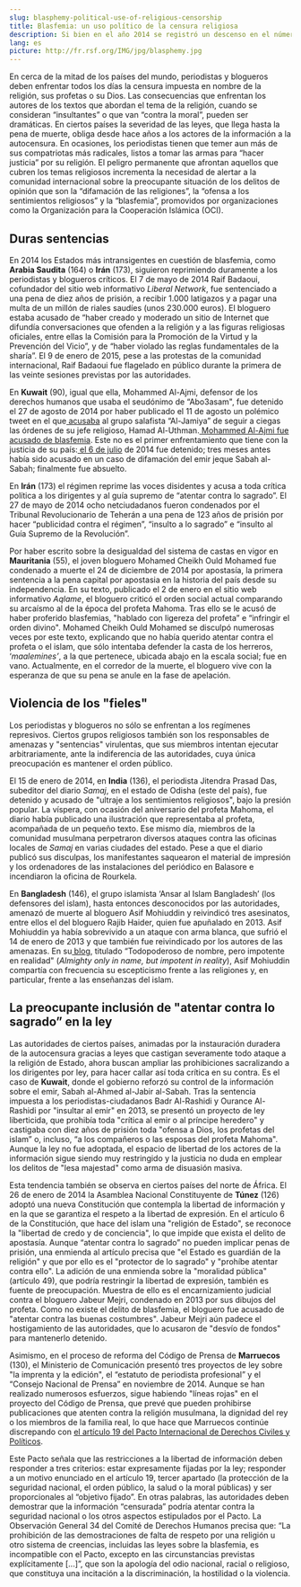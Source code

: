 ```yaml
---
slug: blasphemy-political-use-of-religious-censorship
title: Blasfemia: un uso político de la censura religiosa
description: Si bien en el año 2014 se registró un descenso en el número de periodistas que fueron detenidos o condenados por haber abordado la cuestión religiosa, cada vez más países se sirven el delito de “blasfemia” y de “atentar contra lo sagrado” para censurar toda crítica política. Algunos dirigentes incluso han ampliado esta prohibición para incluir a su persona, promulgando leyes abusivas que vuelven ilegal toda crítica en su contra y todo cuestionamiento de sus acciones políticas. 
lang: es
picture: http://fr.rsf.org/IMG/jpg/blasphemy.jpg
---
```


En cerca de la mitad de los países del mundo, periodistas y blogueros deben enfrentar todos los días la censura impuesta en nombre de la religión, sus profetas o su Dios. Las consecuencias que enfrentan los autores de los textos que abordan el tema de la religión, cuando se consideran “insultantes” o que van “contra la moral”, pueden ser dramáticas. En ciertos países la severidad de las leyes, que llega hasta la pena de muerte, obliga desde hace años a los actores de la información a la autocensura. En ocasiones, los periodistas tienen que temer aun más de sus compatriotas más radicales, listos a tomar las armas para “hacer justicia” por su religión. El peligro permanente que afrontan aquellos que cubren los temas religiosos incrementa la necesidad de alertar a la comunidad internacional sobre la preocupante situación de los delitos de opinión que son la “difamación de las religiones”, la “ofensa a los sentimientos religiosos” y la “blasfemia”, promovidos por organizaciones como la Organización para la Cooperación Islámica (OCI). 

## Duras sentencias

En 2014 los Estados más intransigentes en cuestión de blasfemia, como **Arabia Saudita** (164) o **Irán** (173), siguieron reprimiendo duramente a los periodistas y blogueros críticos. El 7 de mayo de 2014 Raif Badaoui, cofundador del sitio web informativo _Liberal Network_, fue sentenciado a una pena de diez años de prisión, a recibir 1.000 latigazos y a pagar una multa de un millón de riales saudíes (unos 230.000 euros). El bloguero estaba acusado de “haber creado y moderado un sitio de Internet que difundía conversaciones que ofenden a la religión y a las figuras religiosas oficiales, entre ellas la Comisión para la Promoción de la Virtud y la Prevención del Vicio”, y de “haber violado las reglas fundamentales de la sharía”. El 9 de enero de 2015, pese a las protestas de la comunidad internacional, Raif Badaoui fue flagelado en público durante la primera de las veinte sesiones previstas por las autoridades.[ ](http://fr.rsf.org/arabie-saoudite-reporters-sans-frontieres-inquiete-16-01-2015,47493.html) 

En **Kuwait** (90), igual que ella, Mohammed Al-Ajmi, defensor de los derechos humanos que usaba el seudónimo de “Abo3asam", fue detenido el 27 de agosto de 2014 por haber publicado el 11 de agosto un polémico tweet en el que[ acusaba](http://www.chinatopix.com/articles/8357/20140830/kuwaiti-twitter-star-detained-for-offensive-tweet.htm) al grupo salafista “Al-Jamiya” de seguir a ciegas las órdenes de su jefe religioso, Hamad Al-Uthman.[ Mohammed Al-Ajmi fue acusado de blasfemia](http://www.bbc.com/news/blogs-trending-28972617?print=true). Este no es el primer enfrentamiento que tiene con la justicia de su país:[ el 6 de julio](http://twitmail.com/email/153343094/9/false) de 2014 fue detenido; tres meses antes había sido acusado en un caso de difamación del emir jeque Sabah al-Sabah; finalmente fue absuelto.

En **Irán** (173) el régimen reprime las voces disidentes y acusa a toda crítica política a los dirigentes y al guía supremo de “atentar contra lo sagrado”. El 27 de mayo de 2014 ocho netciudadanos fueron condenados por el Tribunal Revolucionario de Teherán a una pena de 123 años de prisión por hacer “publicidad contra el régimen”, “insulto a lo sagrado” e “insulto al Guía Supremo de la Revolución”. 

Por haber escrito sobre la desigualdad del sistema de castas en vigor en **Mauritania** (55), el joven bloguero Mohamed Cheikh Ould Mohamed fue condenado a muerte el 24 de diciembre de 2014 por apostasía, la primera sentencia a la pena capital por apostasia en la historia del país desde su independencia. En su texto, publicado el 2 de enero en el sitio web informativo _Aqlame_, el bloguero criticó el orden social actual comparando su arcaísmo al de la época del profeta Mahoma. Tras ello se le acusó de haber proferido blasfemias, "hablado con ligereza del profeta” e “infringir el orden divino". Mohamed Cheikh Ould Mohamed se disculpó numerosas veces por este texto, explicando que no había querido atentar contra el profeta o el islam, que sólo intentaba defender la casta de los herreros, ‘_maalemines’_, a la que pertenece, ubicada abajo en la escala social; fue en vano. Actualmente, en el corredor de la muerte, el bloguero vive con la esperanza de que su pena se anule en la fase de apelación. 

## Violencia de los "fieles"

Los periodistas y blogueros no sólo se enfrentan a los regímenes represivos. Ciertos grupos religiosos también son los responsables de amenazas y "sentencias" virulentas, que sus miembros intentan ejecutar arbitrariamente, ante la indiferencia de las autoridades, cuya única preocupación es mantener el orden público. 

El 15 de enero de 2014, en **India** (136), el periodista Jitendra Prasad Das, subeditor del diario _Samaj_, en el estado de Odisha (este del país), fue detenido y acusado de "ultraje a los sentimientos religiosos", bajo la presión popular. La víspera, con ocasión del aniversario del profeta Mahoma, el diario había publicado una ilustración que representaba al profeta, acompañada de un pequeño texto. Ese mismo día, miembros de la comunidad musulmana perpetraron diversos ataques contra las oficinas locales de _Samaj_ en varias ciudades del estado. Pese a que el diario publicó sus disculpas, los manifestantes saquearon el material de impresión y los ordenadores de las instalaciones del periódico en Balasore e incendiaron la oficina de Rourkela. 

En **Bangladesh** (146), el grupo islamista ‘Ansar al Islam Bangladesh’ (los defensores del islam), hasta entonces desconocidos por las autoridades, amenazó de muerte al bloguero Asif Mohiuddin y reivindicó tres asesinatos, entre ellos el del bloguero Rajib Haider, quien fue apuñalado en 2013. Asif Mohiuddin ya había sobrevivido a un ataque con arma blanca, que sufrió el 14 de enero de 2013 y que también fue reivindicado por los autores de las amenazas. En su[ blog](http://www.somewhereinblog.net/blog/realasifm), titulado “Todopoderoso de nombre, pero impotente en realidad" (_Almighty only in name, but impotent in reality_), Asif Mohiuddin compartía con frecuencia su escepticismo frente a las religiones y, en particular, frente a las enseñanzas del islam.

## La preocupante inclusión de "atentar contra lo sagrado” en la ley

Las autoridades de ciertos países, animadas por la instauración duradera de la autocensura gracias a leyes que castigan severamente todo ataque a la religión de Estado, ahora buscan ampliar las prohibiciones sacralizando a los dirigentes por ley, para hacer callar así toda crítica en su contra. Es el caso de **Kuwait**, donde el gobierno reforzó su control de la información sobre el emir, Sabah al-Ahmed al-Jabir al-Sabah. Tras la sentencia impuesta a los periodistas-ciudadanos Badr Al-Rashidi y Ourance Al-Rashidi por "insultar al emir" en 2013, se presentó un proyecto de ley liberticida, que prohibía toda "crítica al emir o al príncipe heredero" y castigaba con diez años de prisión toda "ofensa a Dios, los profetas del islam” o, incluso, “a los compañeros o las esposas del profeta Mahoma". Aunque la ley no fue adoptada, el espacio de libertad de los actores de la información sigue siendo muy restringido y la justicia no duda en emplear los delitos de "lesa majestad" como arma de disuasión masiva. 

Esta tendencia también se observa en ciertos países del norte de África. El 26 de enero de 2014 la Asamblea Nacional Constituyente de **Túnez** (126) adoptó una nueva Constitución que contempla la libertad de información y en la que se garantiza el respeto a la libertad de expresión. En el artículo 6 de la Constitución, que hace del islam una "religión de Estado", se reconoce la "libertad de credo y de conciencia", lo que impide que exista el delito de apostasía. Aunque “atentar contra lo sagrado” no pueden implicar penas de prisión, una enmienda al artículo precisa que "el Estado es guardián de la religión" y que por ello es el "protector de lo sagrado" y "prohíbe atentar contra ello". La adición de una enmienda sobre la "moralidad pública" (artículo 49), que podría restringir la libertad de expresión, también es fuente de preocupación. Muestra de ello es el encarnizamiento judicial contra el bloguero Jabeur Mejri, condenado en 2013 por sus dibujos del profeta. Como no existe el delito de blasfemia, el bloguero fue acusado de "atentar contra las buenas costumbres". Jabeur Mejri aún padece el hostigamiento de las autoridades, que lo acusaron de "desvío de fondos" para mantenerlo detenido. 

Asimismo, en el proceso de reforma del Código de Prensa de **Marruecos** (130), el Ministerio de Comunicación presentó tres proyectos de ley sobre "la imprenta y la edición", el “estatuto de periodista profesional” y el “Consejo Nacional de Prensa” en noviembre de 2014. Aunque se han realizado numerosos esfuerzos, sigue habiendo "líneas rojas" en el proyecto del Código de Prensa, que prevé que pueden prohibirse publicaciones que atenten contra la religión musulmana, la dignidad del rey o los miembros de la familia real, lo que hace que Marruecos continúe discrepando con [el artículo 19 del Pacto Internacional de Derechos Civiles y Políticos](http://www.ohchr.org/SP/ProfessionalInterest/Pages/CCPR.aspx).

Este Pacto señala que las restricciones a la libertad de información deben responder a tres criterios: estar expresamente fijadas por la ley; responder a un motivo enunciado en el artículo 19, tercer apartado (la protección de la seguridad nacional, el orden público, la salud o la moral públicas) y ser proporcionales al “objetivo fijado”. En otras palabras, las autoridades deben demostrar que la información “censurada” podría atentar contra la seguridad nacional o los otros aspectos estipulados por el Pacto. La Observación General 34 del Comité de Derechos Humanos precisa que: “La prohibición de las demostraciones de falta de respeto por una religión u otro sistema de creencias, incluidas las leyes sobre la blasfemia, es incompatible con el Pacto, excepto en las circunstancias previstas explícitamente [...]”, que son la apología del odio nacional, racial o religioso, que constituya una incitación a la discriminación, la hostilidad o la violencia.
